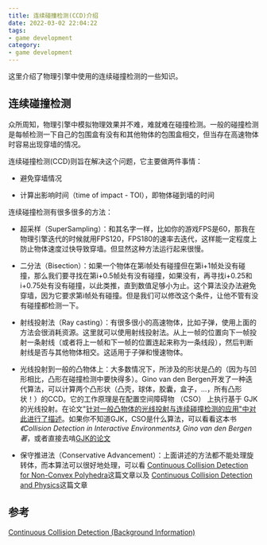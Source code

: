 ```yaml
---
title: 连续碰撞检测(CCD)介绍
date: 2022-03-02 22:04:22
tags:
- game development
category:
- game development
---
```


这里介绍了物理引擎中使用的连续碰撞检测的一些知识。

<!--more-->

## 连续碰撞检测

众所周知，物理引擎中模拟物理效果并不难，难就难在碰撞检测。一般的碰撞检测是每帧检测一下自己的包围盒有没有和其他物体的包围盒相交，但当存在高速物体时容易出现穿墙的情况。

连续碰撞检测(CCD)则旨在解决这个问题，它主要做两件事情：

* 避免穿墙情况

* 计算出影响时间（time of impact - TOI），即物体碰到墙的时间

连续碰撞检测有很多很多的方法：

* 超采样（SuperSampling）：和其名字一样，比如你的游戏FPS是60，那我在物理引擎迭代的时候就用FPS120，FPS180的速率去迭代，这样能一定程度上防止物体速度过快导致穿墙。但显然这种方法运行起来很慢。

* 二分法（Bisection）：如果一个物体在第i帧处有碰撞但在第i+1帧处没有碰撞，那么我们要寻找在第i+0.5帧处有没有碰撞，如果没有，再寻找i+0.25和i+0.75处有没有碰撞，以此类推，直到数值足够小为止。这个算法没办法避免穿墙，因为它要求第i帧处有碰撞。但是我们可以修改这个条件，让他不管有没有碰撞都检测一下。

* 射线投射法（Ray casting）：有很多很小的高速物体，比如子弹，使用上面的方法会很消耗资源。这里就可以使用射线投射法。从上一帧的位置向下一帧投射一条射线（或者将上一帧和下一帧的位置连起来称为一条线段），然后判断射线是否与其他物体相交。这适用于子弹和慢速物体。

* 光线投射到一般的凸物体上：大多数情况下，所涉及的形状是凸的（因为与凹形相比，凸形在碰撞检测中要快得多）。Gino van den Bergen开发了一种迭代算法，可以计算两个凸形状（凸壳，球体，胶囊，盒子，...，所有凸形状！）的CCD。它的工作原理是在配置空间障碍物 （CSO） 上执行基于 GJK 的光线投射。在论文"[针对一般凸物体的光线投射与连续碰撞检测的应用"中对此进行了描述](http://www.dtecta.com/papers/unpublished04raycast.pdf)。如果你不知道GJK，CSO是什么算法，可以看看这本书 *《Collision Detection in Interactive Environments》, Gino van den Bergen著*，或者直接去啃[GJK的论文](http://web.eecs.umich.edu/~grizzle/GilbertFest/Gilbert(58).pdf)

* 保守推进法（Conservative Advancement）：上面讲述的方法都不能处理旋转体，而本算法可以很好地处理，可以看 [Continuous Collision Detection for Non-Convex Polyhedra](http://graphics.ewha.ac.kr/fast/)这篇文章以及 [Continuous Collision Detection and Physics](http://www.continuousphysics.com/BulletContinuousCollisionDetection.pdf)这篇文章

## 参考

[Continuous Collision Detection (Background Information)](https://digitalrune.github.io/DigitalRune-Documentation/html/138fc8fe-c536-40e0-af6b-0fb7e8eb9623.htm#!)
